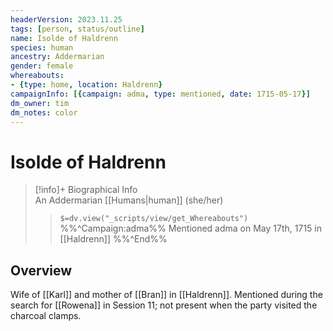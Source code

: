 ```yaml
---
headerVersion: 2023.11.25
tags: [person, status/outline]
name: Isolde of Haldrenn
species: human
ancestry: Addermarian
gender: female
whereabouts:
- {type: home, location: Haldrenn}
campaignInfo: [{campaign: adma, type: mentioned, date: 1715-05-17}]
dm_owner: tim
dm_notes: color
---
```

# Isolde of Haldrenn
>[!info]+ Biographical Info  
> An Addermarian [[Humans|human]] (she/her)  
>> `$=dv.view("_scripts/view/get_Whereabouts")`  
>> %%^Campaign:adma%% Mentioned adma on May 17th, 1715 in [[Haldrenn]] %%^End%%

## Overview
Wife of [[Karl]] and mother of [[Bran]] in [[Haldrenn]]. Mentioned during the search for [[Rowena]] in Session 11; not present when the party visited the charcoal clamps.
